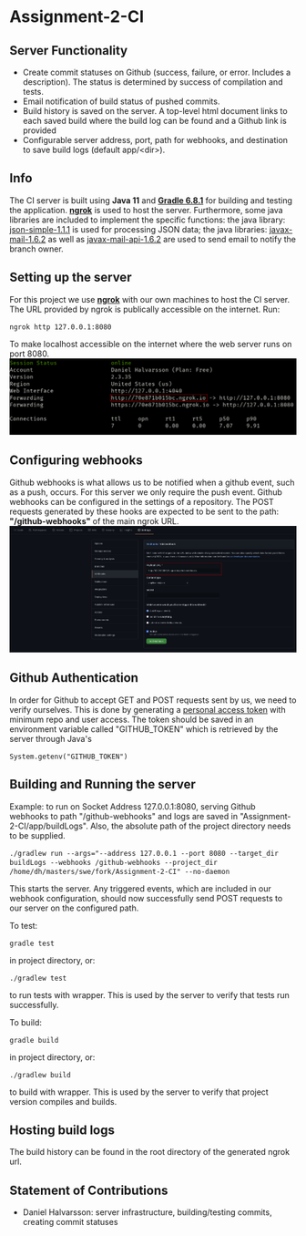 # Assignment-2-CI

## Server Functionality

* Create commit statuses on Github (success, failure, or error. Includes a description). The status is determined by success of compilation and tests.
* Email notification of build status of pushed commits.
* Build history is saved on the server. A top-level html document links to each saved build where the build log can be found and a Github link is provided 
* Configurable server address, port, path for webhooks, and destination to save build logs (default app/\<dir\>).

## Info
The CI server is built using **Java 11** and [**Gradle 6.8.1**](https://gradle.org/releases/) for building and testing the application. [**ngrok**](https://ngrok.com/) is used to host the server.
Furthermore, some java libraries are included to implement the specific functions: the java library: [json-simple-1.1.1](https://code.google.com/archive/p/json-simple/downloads) is used for processing JSON data; the java libraries: [javax-mail-1.6.2](https://mvnrepository.com/artifact/com.sun.mail/javax.mail/1.6.2) as well as [javax-mail-api-1.6.2](https://mvnrepository.com/artifact/javax.mail/javax.mail-api/1.6.2) are used to send email to notify the branch owner.

## Setting up the server

For this project we use [**ngrok**](https://ngrok.com/) with our own machines to host the CI server. The URL provided by ngrok is publically accessible on the internet.
Run:
```
ngrok http 127.0.0.1:8080
```
To make localhost accessible on the internet where the web server runs on port 8080.
![ngrok](./res/images/ngrok.png)

## Configuring webhooks

Github webhooks is what allows us to be notified when a github event, such as a push, occurs. For this server we only require the push event. Github webhooks can be configured in the settings of a repository. The POST requests generated by these hooks are expected to be sent to the path: **\"/github-webhooks\"** of the main ngrok URL.
![webhooks](./res/images/webhooks.png)

## Github Authentication

In order for Github to accept GET and POST requests sent by us, we need to verify ourselves. This is done by generating a [personal access token](https://github.com/settings/tokens) with minimum repo and user access.
The token should be saved in an environment variable called "GITHUB\_TOKEN" which is retrieved by the server through Java's
```
System.getenv("GITHUB_TOKEN")
```

## Building and Running the server

Example: to run on Socket Address 127.0.0.1:8080, serving Github webhooks to path "/github-webhooks" and logs are saved in "Assignment-2-CI/app/buildLogs". Also, the absolute path of the project directory needs to be supplied.
```
./gradlew run --args="--address 127.0.0.1 --port 8080 --target_dir buildLogs --webhooks /github-webhooks --project_dir /home/dh/masters/swe/fork/Assignment-2-CI" --no-daemon
```
This starts the server. Any triggered events, which are included in our webhook configuration, should now successfully send POST requests to our server on the configured path.

To test:
```
gradle test
```
in project directory, or:
```
./gradlew test
```
to run tests with wrapper. This is used by the server to verify that tests run successfully.

To build:
```
gradle build
```
in project directory, or:
```
./gradlew build
```
to build with wrapper. This is used by the server to verify that project version compiles and builds.

## Hosting build logs

The build history can be found in the root directory of the generated ngrok url.

## Statement of Contributions

* Daniel Halvarsson: server infrastructure, building/testing commits, creating commit statuses
